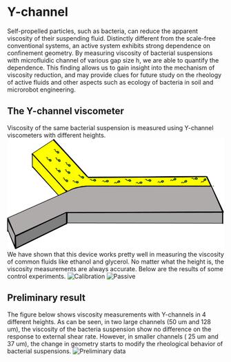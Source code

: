 # Y-channel
Self-propelled particles, such as bacteria, can reduce the apparent viscosity of their suspending fluid. Distinctly different from the scale-free conventional systems, an active system exhibits strong dependence on confinement geometry. By measuring viscosity of bacterial suspensions with microfluidic channel of various gap size h, we are able to quantify the dependence. This finding allows us to gain insight into the mechanism of viscosity reduction, and may provide clues for future study on the rheology of active fluids and other aspects such as ecology of bacteria in soil and microrobot engineering.

## The Y-channel viscometer
Viscosity of the same bacterial suspension is measured using Y-channel viscometers with different heights.
![Image of Y-channel viscometer](https://github.com/ZLoverty/zloverty.github.io/blob/master/image/thin_channel.png)
We have shown that this device works pretty well in measuring the viscosity of common fluids like ethanol and glycerol. No matter what the height is, the viscosity measurements are always accurate. Below are the results of some control experiments.
![Calibration](https://github.com/ZLoverty/Viscosity-of-confined-bacterial-suspensions/blob/master/Figures-Collection/calibration_curve.png)
![Passive](https://github.com/ZLoverty/Viscosity-of-confined-bacterial-suspensions/blob/master/Figures-Collection/passive.png)
## Preliminary result
The figure below shows viscosity measurements with Y-channels in 4 different heights. As can be seen, in two large channels (50 um and 128 um), the viscosity of the bacteria suspension show no difference on the response to external shear rate. However, in smaller channels ( 25 um and 37 um), the change in geometry starts to modify the rheological behavior of bacterial suspensions. 
![Preliminary data](http://zloverty.github.io/image/12202017.png)

